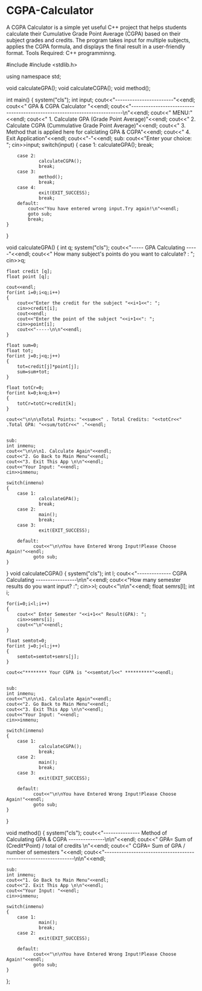 # CGPA-Calculator
A CGPA Calculator is a simple yet useful C++ project that helps students calculate their Cumulative Grade Point Average (CGPA) based on their subject grades and credits. The program takes input for multiple subjects, applies the CGPA formula, and displays the final result in a user-friendly format. Tools Required: C++ programminng.

#include <iostream>
#include <stdlib.h>

using namespace std;

void calculateGPA();
void calculateCGPA();
void method();

int main()
{
    system("cls");
    int input;
    cout<<"------------------------"<<endl;
    cout<<"  GPA & CGPA Calculator "<<endl;
    cout<<"--------------------------------------------------------------------------\n"<<endl;
    cout<<"  MENU:"<<endl;
    cout<<"  1. Calculate GPA (Grade Point Average)"<<endl;
    cout<<"  2. Calculate CGPA (Cummulative Grade Point Average)"<<endl;
    cout<<" 3. Method that is applied here for calclating GPA & CGPA"<<endl;
    cout<<"  4. Exit Application"<<endl;
    cout<<"-"<<endl;
    sub:
    cout<<"Enter your choice: ";
    cin>>input;
    switch(input)
    {
        case 1:
                calculateGPA();
                break;

        case 2:
                calculateCGPA();
                break;
        case 3:
                method();
                break;
        case 4:
                exit(EXIT_SUCCESS);
                break;
        default:
            cout<<"You have entered wrong input.Try again!\n"<<endl;
            goto sub;
            break;
    }
}

void calculateGPA()
{
    int q;
    system("cls");
    cout<<"----- GPA Calculating -----"<<endl;
    cout<<" How many subject's points do you want to calculate? : ";
    cin>>q;

    float credit [q];
    float point [q];

    cout<<endl;
    for(int i=0;i<q;i++)
    {
        cout<<"Enter the credit for the subject "<<i+1<<": ";
        cin>>credit[i];
        cout<<endl;
        cout<<"Enter the point of the subject "<<i+1<<": ";
        cin>>point[i];
        cout<<"-----\n\n"<<endl;
    }

    float sum=0;
    float tot;
    for(int j=0;j<q;j++)
    {
        tot=credit[j]*point[j];
        sum=sum+tot;
    }

    float totCr=0;
    for(int k=0;k<q;k++)
    {
        totCr=totCr+credit[k];
    }

    cout<<"\n\n\nTotal Points: "<<sum<<" . Total Credits: "<<totCr<<" .Total GPA: "<<sum/totCr<<" ."<<endl;


    sub:
    int inmenu;
    cout<<"\n\n\n1. Calculate Again"<<endl;
    cout<<"2. Go Back to Main Menu"<<endl;
    cout<<"3. Exit This App \n\n"<<endl;
    cout<<"Your Input: "<<endl;
    cin>>inmenu;

    switch(inmenu)
    {
        case 1:
                calculateGPA();
                break;
        case 2:
                main();
                break;
        case 3:
                exit(EXIT_SUCCESS);

        default:
              cout<<"\n\nYou have Entered Wrong Input!Please Choose Again!"<<endl;
              goto sub;
    }
}
void calculateCGPA()
{
    system("cls");
    int l;
    cout<<"-------------- CGPA Calculating -----------------\n\n"<<endl;
    cout<<"How many semester results do you want input? :";
    cin>>l;
    cout<<"\n\n"<<endl;
    float semrs[l];
    int i;

    for(i=0;i<l;i++)
    {
        cout<<" Enter Semester "<<i+1<<" Result(GPA): ";
        cin>>semrs[i];
        cout<<"\n"<<endl;
    }

    float semtot=0;
    for(int j=0;j<l;j++)
    {
        semtot=semtot+semrs[j];
    }

    cout<<"******** Your CGPA is "<<semtot/l<<" **********"<<endl;


    sub:
    int inmenu;
    cout<<"\n\n\n1. Calculate Again"<<endl;
    cout<<"2. Go Back to Main Menu"<<endl;
    cout<<"3. Exit This App \n\n"<<endl;
    cout<<"Your Input: "<<endl;
    cin>>inmenu;

    switch(inmenu)
    {
        case 1:
                calculateCGPA();
                break;
        case 2:
                main();
                break;
        case 3:
                exit(EXIT_SUCCESS);

        default:
              cout<<"\n\nYou have Entered Wrong Input!Please Choose Again!"<<endl;
              goto sub;
    }

}

void method()
{
    system("cls");
    cout<<"--------------- Method of Calculating GPA & CGPA ---------------\n\n"<<endl;
    cout<<" GPA= Sum of (Credit*Point) / total of credits \n"<<endl;
    cout<<" CGPA=  Sum of GPA / number of semesters "<<endl;
    cout<<"-----------------------------------------------------------------\n\n"<<endl;

    sub:
    int inmenu;
    cout<<"1. Go Back to Main Menu"<<endl;
    cout<<"2. Exit This App \n\n"<<endl;
    cout<<"Your Input: "<<endl;
    cin>>inmenu;

    switch(inmenu)
    {
        case 1:
                main();
                break;
        case 2:
                exit(EXIT_SUCCESS);

        default:
              cout<<"\n\nYou have Entered Wrong Input!Please Choose Again!"<<endl;
              goto sub;
    }
};

